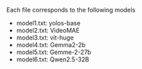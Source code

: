 Each file corresponds to the following models
- model1.txt: yolos-base
- model2.txt: VideoMAE
- model3.txt: vit-huge
- model4.txt: Gemma2-2b
- model5.txt: Gemme-2-27b
- model6.txt: Qwen2.5-32B